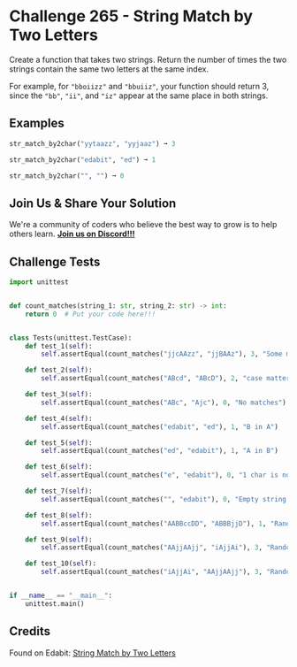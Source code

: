# Challenge 265 - String Match by Two Letters

Create a function that takes two strings. Return the number of times the two strings contain the same two letters at the same index.

For example, for `"bboiizz"` and `"bbuiiz"`, your function should return 3, since the `"bb"`, `"ii"`, and `"iz"` appear at the same place in both strings.

## Examples
```python
str_match_by2char("yytaazz", "yyjaaz") ➞ 3

str_match_by2char("edabit", "ed") ➞ 1

str_match_by2char("", "") ➞ 0
```
## Join Us & Share Your Solution

We're a community of coders who believe the best way to grow is to help others learn. **[Join us on Discord!!!](https://discord.gg/sfHykntuGy)**

## Challenge Tests
```python
import unittest


def count_matches(string_1: str, string_2: str) -> int:
    return 0  # Put your code here!!!


class Tests(unittest.TestCase):
    def test_1(self):
        self.assertEqual(count_matches("jjcAAzz", "jjBAAz"), 3, "Some matches")

    def test_2(self):
        self.assertEqual(count_matches("ABcd", "ABcD"), 2, "case matters")

    def test_3(self):
        self.assertEqual(count_matches("ABc", "Ajc"), 0, "No matches")

    def test_4(self):
        self.assertEqual(count_matches("edabit", "ed"), 1, "B in A")

    def test_5(self):
        self.assertEqual(count_matches("ed", "edabit"), 1, "A in B")

    def test_6(self):
        self.assertEqual(count_matches("e", "edabit"), 0, "1 char is not a match")

    def test_7(self):
        self.assertEqual(count_matches("", "edabit"), 0, "Empty string check")

    def test_8(self):
        self.assertEqual(count_matches("AABBccDD", "ABBBjjD"), 1, "Random string")

    def test_9(self):
        self.assertEqual(count_matches("AAjjAAjj", "iAjjAi"), 3, "Random string")

    def test_10(self):
        self.assertEqual(count_matches("iAjjAi", "AAjjAAjj"), 3, "Random string")


if __name__ == "__main__":
    unittest.main()
```
## Credits

Found on Edabit: [String Match by Two Letters](https://edabit.com/challenge/qkBR9guzewqTztLPM)
